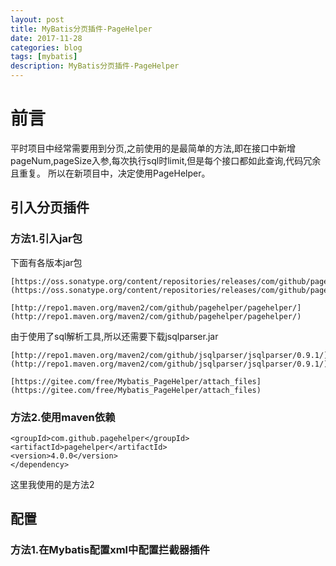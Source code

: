 ```yaml
---
layout: post
title: MyBatis分页插件-PageHelper
date: 2017-11-28
categories: blog
tags: [mybatis]
description: MyBatis分页插件-PageHelper
---
```

# 前言

平时项目中经常需要用到分页,之前使用的是最简单的方法,即在接口中新增pageNum,pageSize入参,每次执行sql时limit,但是每个接口都如此查询,代码冗余且重复。
所以在新项目中，决定使用PageHelper。

## 引入分页插件

### 方法1.引入jar包

下面有各版本jar包

	[https://oss.sonatype.org/content/repositories/releases/com/github/pagehelper/pagehelper/](https://oss.sonatype.org/content/repositories/releases/com/github/pagehelper/pagehelper/)
	
	[http://repo1.maven.org/maven2/com/github/pagehelper/pagehelper/](http://repo1.maven.org/maven2/com/github/pagehelper/pagehelper/)
	
	
由于使用了sql解析工具,所以还需要下载jsqlparser.jar

	[http://repo1.maven.org/maven2/com/github/jsqlparser/jsqlparser/0.9.1/](http://repo1.maven.org/maven2/com/github/jsqlparser/jsqlparser/0.9.1/)
	
	[https://gitee.com/free/Mybatis_PageHelper/attach_files](https://gitee.com/free/Mybatis_PageHelper/attach_files)
	
### 方法2.使用maven依赖

> <dependency>
    <groupId>com.github.pagehelper</groupId>
    <artifactId>pagehelper</artifactId>
    <version>4.0.0</version>
	</dependency>

这里我使用的是方法2

## 配置

### 方法1.在Mybatis配置xml中配置拦截器插件

> <!-- 
    plugins在配置文件中的位置必须符合要求，否则会报错，顺序如下:
    properties?, settings?, 
    typeAliases?, typeHandlers?, 
    objectFactory?,objectWrapperFactory?, 
    plugins?, 
    environments?, databaseIdProvider?, mappers?
	-->
	<plugins>
    <!-- com.github.pagehelper为PageHelper类所在包名 -->
    <plugin interceptor="com.github.pagehelper.PageHelper">
        <property name="dialect" value="mysql"/>
        <!-- 该参数默认为false -->
        <!-- 设置为true时，会将RowBounds第一个参数offset当成pageNum页码使用 -->
        <!-- 和startPage中的pageNum效果一样-->
        <property name="offsetAsPageNum" value="true"/>
        <!-- 该参数默认为false -->
        <!-- 设置为true时，使用RowBounds分页会进行count查询 -->
        <property name="rowBoundsWithCount" value="true"/>
        <!-- 设置为true时，如果pageSize=0或者RowBounds.limit = 0就会查询出全部的结果 -->
        <!-- （相当于没有执行分页查询，但是返回结果仍然是Page类型）-->
        <property name="pageSizeZero" value="true"/>
        <!-- 3.3.0版本可用 - 分页参数合理化，默认false禁用 -->
        <!-- 启用合理化时，如果pageNum<1会查询第一页，如果pageNum>pages会查询最后一页 -->
        <!-- 禁用合理化时，如果pageNum<1或pageNum>pages会返回空数据 -->
        <property name="reasonable" value="false"/>
        <!-- 3.5.0版本可用 - 为了支持startPage(Object params)方法 -->
        <!-- 增加了一个`params`参数来配置参数映射，用于从Map或ServletRequest中取值 -->
        <!-- 可以配置pageNum,pageSize,count,pageSizeZero,reasonable,不配置映射的用默认值 -->
        <!-- 不理解该含义的前提下，不要随便复制该配置 -->
        <property name="params" value="pageNum=start;pageSize=limit;"/>
    </plugin>
	</plugins>

### 方法2.在spring中配置拦截器

> <bean id="sqlSessionFactory" class="org.mybatis.spring.SqlSessionFactoryBean">
		<property name="dataSource" ref="dataSource" />
		<property name="configLocation" value="classpath:mybatis.xml" />
		<property name="mapperLocations">
			<list>
				<value>classpath*:com/zbiti/iepe/points/userManage/dao/*-mapper.xml
				</value>
			</list>
		</property>
		<property name="plugins">
			<array>
				<bean class="com.github.pagehelper.PageHelper">
					<property name="properties">
						<value>
							dialect=mysql
							reasonable=true
						</value>
					</property>
				</bean>
			</array>
		</property>
	</bean>
	
这里我用的方法2

## 使用

> PageHelper.startPage(pageNum, pageSize);
	return taskDao.queryTestTask();
	
即在执行sql前先执行startPage即可查询第几页,多少条。紧跟其后的第一个SELECT方法会被分页，后面不会被分页！

分页时，返回的list结果是Page，而Page对象继承自ArrayList，但是如果我们直接返回 ArrayList 的话，比如在 JSON 处理Page 类型的结果时，会被当成 List 来Json 格式化 会丢弃掉 Page 对象的所有扩展属性。

为了保留这些属性，所以将分页Page类型装换成我们自己定义的PageBean, 自己定义个没有继承ArrayList 的PageBean ，包含一个List 的属性来保存分页结果。可以直接使用PageInfo.

如果需要取出分页信息，需要强制转换成Page，在这里我们直接使用PageInfo类对结果进行包装

> List<Map<String,Object>> taskList = taskManageService.queryTestTask(pageNum,pageSize);
	PageInfo<Map<String, Object>> pageInfo = new PageInfo<Map<String, Object>>(taskList);
	
PageInfo有多个属性,常用的有

> content.getTotal()
	content.getPages()
	content.getPageNum()
	content.getPageSize()
	content.getList()

# The End
